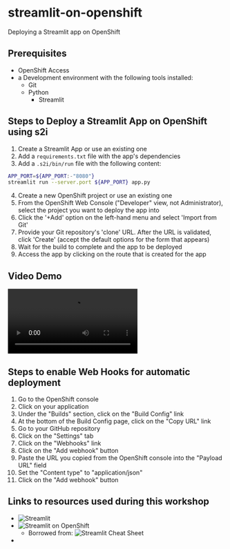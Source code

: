 # streamlit-on-openshift
Deploying a Streamlit app on OpenShift

## Prerequisites

- OpenShift Access
- a Development environment with the following tools installed:
  - Git
  - Python
    - Streamlit


## Steps to Deploy a Streamlit App on OpenShift using s2i
1. Create a Streamlit App or use an existing one
2. Add a `requirements.txt` file with the app's dependencies
3. Add a `.s2i/bin/run` file with the following content:
```bash
APP_PORT=${APP_PORT:-"8080"}
streamlit run --server.port ${APP_PORT} app.py
```
4. Create a new OpenShift project or use an existing one
5. From the OpenShift Web Console ("Developer" view, not Administrator), select the project you want to deploy the app into
6. Click the '+Add' option on the left-hand menu and select 'Import from Git'
7. Provide your Git repository's 'clone' URL. After the URL is validated, click 'Create' (accept the default options for the form that appears)
8. Wait for the build to complete and the app to be deployed
9. Access the app by clicking on the route that is created for the app

## Video Demo
![Streamlit on OpenShift](media/deploying_streamlit_with_s2i.mov)

## Steps to enable Web Hooks for automatic deployment
1. Go to the OpenShift console
2. Click on your application
3. Under the "Builds" section, click on the "Build Config" link
4. At the bottom of the Build Config page, click on the "Copy URL" link
5. Go to your GitHub repository
6. Click on the "Settings" tab
7. Click on the "Webhooks" link
8. Click on the "Add webhook" button
9. Paste the URL you copied from the OpenShift console into the "Payload URL" field
10. Set the "Content type" to "application/json"
11. Click on the "Add webhook" button

## Links to resources used during this workshop
- ![Streamlit](https://streamlit.io/)
- ![Streamlit on OpenShift](https://github.com/redhat-na-ssa/streamlit-on-openshift)
  - Borrowed from: ![Streamlit Cheat Sheet](https://github.com/daniellewisdl/streamlit-cheat-sheet)
- 
